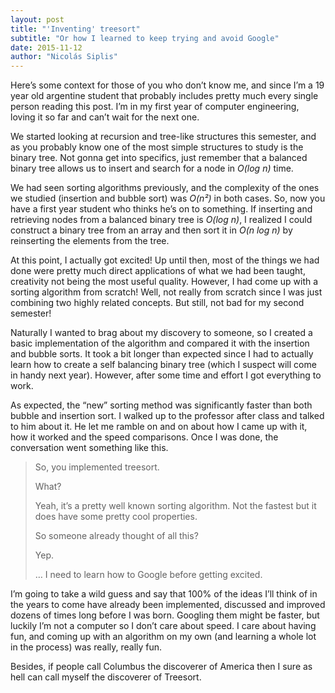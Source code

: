 ```yaml
---
layout: post
title: "'Inventing' treesort"
subtitle: "Or how I learned to keep trying and avoid Google"
date: 2015-11-12
author: "Nicolás Siplis"
---
```


Here’s some context for those of you who don’t know me, and since I’m a 19 year old argentine student that probably includes pretty much every single person reading this post. I’m in my first year of computer engineering, loving it so far and can’t wait for the next one.

We started looking at recursion and tree-like structures this semester, and as you probably know one of the most simple structures to study is the binary tree. Not gonna get into specifics, just remember that a balanced binary tree allows us to insert and search for a node in *O(log n)* time.

We had seen sorting algorithms previously, and the complexity of the ones we studied (insertion and bubble sort) was *O(n²)* in both cases. So, now you have a first year student who thinks he’s on to something. If inserting and retrieving nodes from a balanced binary tree is *O(log n)*, I realized I could construct a binary tree from an array and then sort it in *O(n log n)* by reinserting the elements from the tree.

At this point, I actually got excited! Up until then, most of the things we had done were pretty much direct applications of what we had been taught, creativity not being the most useful quality. However, I had come up with a sorting algorithm from scratch! Well, not really from scratch since I was just combining two highly related concepts. But still, not bad for my second semester!

Naturally I wanted to brag about my discovery to someone, so I created a basic implementation of the algorithm and compared it with the insertion and bubble sorts. It took a bit longer than expected since I had to actually learn how to create a self balancing binary tree (which I suspect will come in handy next year). However, after some time and effort I got everything to work.

As expected, the “new” sorting method was significantly faster than both bubble and insertion sort. I walked up to the professor after class and talked to him about it. He let me ramble on and on about how I came up with it, how it worked and the speed comparisons. Once I was done, the conversation went something like this.

> So, you implemented treesort.
>
> What?
>
> Yeah, it’s a pretty well known sorting algorithm. Not the fastest but it does have some pretty cool properties.
>
> So someone already thought of all this?
>
> Yep.
>
> … I need to learn how to Google before getting excited.

I’m going to take a wild guess and say that 100% of the ideas I’ll think of in the years to come have already been implemented, discussed and improved dozens of times long before I was born. Googling them might be faster, but luckily I’m not a computer so I don’t care about speed. I care about having fun, and coming up with an algorithm on my own (and learning a whole lot in the process) was really, really fun.

Besides, if people call Columbus the discoverer of America then I sure as hell can call myself the discoverer of Treesort.
